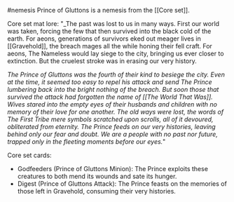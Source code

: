 #nemesis 
Prince of Gluttons is a nemesis from the [[Core set]].

Core set mat lore:
"_The past was lost to us in many ways. First our world was taken, forcing the few that then survived into the black cold of the earth. For aeons, generations of survivors eked out meager lives in [[Gravehold]], the breach mages all the while honing their fell craft. For aeons, The Nameless would lay siege to the city, bringing us ever closer to extinction. But the cruelest stroke was in erasing our very history.  
  
_The Prince of Gluttons was the fourth of their kind to besiege the city. Even at the time, it seemed too easy to repel his attack and send The Prince lumbering back into the bright nothing of the breach. But soon those that survived the attack had forgotten the name of [[The World That Was]]. Wives stared into the empty eyes of their husbands and children with no memory of their love for one another. The old ways were lost, the words of The First Tribe mere symbols scratched upon scrolls, all of it devoured, obliterated from eternity. The Prince feeds on our very histories, leaving behind only our fear and doubt. We are a people with no past nor future, trapped only in the fleeting moments before our eyes._"

Core set cards:
+ Godfeeders (Prince of Gluttons Minion): The Prince exploits these creatures to both mend its wounds and sate its hunger.
+ Digest (Prince of Gluttons Attack): The Prince feasts on the memories of those left in Gravehold, consuming their very histories.